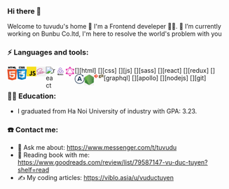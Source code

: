 ### Hi there 👋

Welcome to tuvudu's home 🏡
I'm a Frontend develeper 👨‍💻. 🔭 I’m currently working on Bunbu Co.ltd,
I'm here to resolve the world's problem with you

### ⚡ Languages and tools:

[<img align="left" alt="html" width="22px" src="https://raw.githubusercontent.com/tuvudu/profile/main/imgs/html.png"/>][html]
[<img align="left" alt="css" width="22px" src="https://raw.githubusercontent.com/tuvudu/profile/main/imgs/css.svg"/>][css]
[<img align="left" alt="js" width="22px" src="https://raw.githubusercontent.com/tuvudu/profile/main/imgs/js.png"/>][js]
[<img align="left" alt="sass" width="22px" src="https://raw.githubusercontent.com/tuvudu/profile/main/imgs/sass.png"/>][sass]
[<img align="left" alt="react" width="22px" src="https://raw.githubusercontent.com/tuvudu/profile/main/imgs/react.png"/>][react]
[<img align="left" alt="redux" width="22px" src="https://raw.githubusercontent.com/tuvudu/profile/main/imgs/redux.png"/>][redux]
[<img align="left" alt="graphql" width="22px" src="https://raw.githubusercontent.com/tuvudu/profile/main/imgs/graphql.png"/>][graphql]
[<img align="left" alt="apollo" width="22px" src="https://raw.githubusercontent.com/tuvudu/profile/main/imgs/apollo.svg"/>][apollo]
[<img align="left" alt="nodejs" width="22px" src="https://raw.githubusercontent.com/tuvudu/profile/main/imgs/nodejs.png"/>][nodejs]
[<img align="left" alt="git" width="22px" src="https://raw.githubusercontent.com/tuvudu/profile/main/imgs/git.png"/>][git]

### 👨‍🎓 Education:

- I graduated from Ha Noi University of industry with GPA: 3.23.

### ☎️ Contact me:

- 💬 Ask me about:
  https://www.messenger.com/t/tuvudu
- 📖 Reading book with me:
  https://www.goodreads.com/review/list/79587147-vu-duc-tuyen?shelf=read
- ✍️ My coding articles:
  https://viblo.asia/u/vuductuyen
